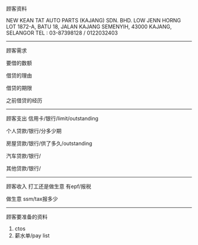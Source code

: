 顾客资料

NEW KEAN TAT AUTO PARTS (KAJANG) SDN. BHD. 
LOW JENN HORNG LOT 1872-A, BATU 18, JALAN KAJANG SEMENYIH, 43000 KAJANG, SELANGOR TEL : 03-87398128 / 0122032403

-----------------
顾客需求


要借的数额

借贷的理由

借贷的期限

之前借贷的经历


--------------
顾客支出
信用卡/银行/limit/outstanding


个人贷款/银行/分多少期

房屋贷款/银行/供了多久/outstanding

汽车贷款/银行/


其他贷款/银行/

-----------
顾客收入
打工还是做生意
有epf/报税

做生意 ssm/tax报多少

-------
顾客要准备的资料
1. ctos
2. 薪水单/pay list




